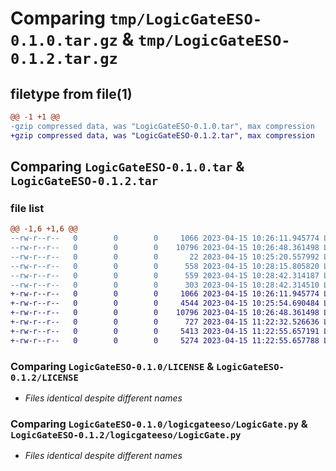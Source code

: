 # Comparing `tmp/LogicGateESO-0.1.0.tar.gz` & `tmp/LogicGateESO-0.1.2.tar.gz`

## filetype from file(1)

```diff
@@ -1 +1 @@
-gzip compressed data, was "LogicGateESO-0.1.0.tar", max compression
+gzip compressed data, was "LogicGateESO-0.1.2.tar", max compression
```

## Comparing `LogicGateESO-0.1.0.tar` & `LogicGateESO-0.1.2.tar`

### file list

```diff
@@ -1,6 +1,6 @@
--rw-r--r--   0        0        0     1066 2023-04-15 10:26:11.945774 LogicGateESO-0.1.0/LICENSE
--rw-r--r--   0        0        0    10796 2023-04-15 10:26:48.361498 LogicGateESO-0.1.0/logicgateeso/LogicGate.py
--rw-r--r--   0        0        0       22 2023-04-15 10:25:20.557992 LogicGateESO-0.1.0/logicgateeso/__init__.py
--rw-r--r--   0        0        0      558 2023-04-15 10:28:15.805820 LogicGateESO-0.1.0/pyproject.toml
--rw-r--r--   0        0        0      559 2023-04-15 10:28:42.314187 LogicGateESO-0.1.0/setup.py
--rw-r--r--   0        0        0      303 2023-04-15 10:28:42.314510 LogicGateESO-0.1.0/PKG-INFO
+-rw-r--r--   0        0        0     1066 2023-04-15 10:26:11.945774 LogicGateESO-0.1.2/LICENSE
+-rw-r--r--   0        0        0     4544 2023-04-15 10:25:54.690484 LogicGateESO-0.1.2/README.rst
+-rw-r--r--   0        0        0    10796 2023-04-15 10:26:48.361498 LogicGateESO-0.1.2/logicgateeso/LogicGate.py
+-rw-r--r--   0        0        0      727 2023-04-15 11:22:32.526636 LogicGateESO-0.1.2/pyproject.toml
+-rw-r--r--   0        0        0     5413 2023-04-15 11:22:55.657191 LogicGateESO-0.1.2/setup.py
+-rw-r--r--   0        0        0     5274 2023-04-15 11:22:55.657788 LogicGateESO-0.1.2/PKG-INFO
```

### Comparing `LogicGateESO-0.1.0/LICENSE` & `LogicGateESO-0.1.2/LICENSE`

 * *Files identical despite different names*

### Comparing `LogicGateESO-0.1.0/logicgateeso/LogicGate.py` & `LogicGateESO-0.1.2/logicgateeso/LogicGate.py`

 * *Files identical despite different names*

